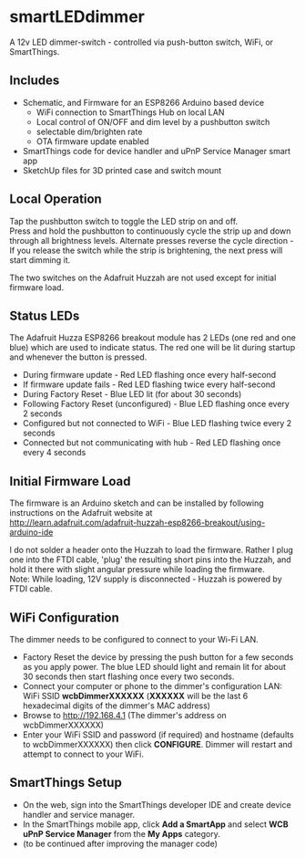 smartLEDdimmer
================
A 12v LED dimmer-switch - controlled via push-button switch, WiFi, or SmartThings.

Includes
--------
- Schematic, and Firmware for an ESP8266 Arduino based device
  - WiFi connection to SmartThings Hub on local LAN
  - Local control of ON/OFF and dim level by a pushbutton switch
  - selectable dim/brighten rate
  - OTA firmware update enabled
- SmartThings code for device handler and uPnP Service Manager smart app
- SketchUp files for 3D printed case and switch mount

Local Operation
---------------
Tap the pushbutton switch to toggle the LED strip on and off.  
Press and hold the pushbutton to continuously cycle the strip
up and down through all brightness levels.
Alternate presses reverse the cycle direction - If you release the switch
while the strip is brightening, the next press will start dimming it.

The two switches on the Adafruit Huzzah are not used except for initial
firmware load.

Status LEDs
-----------
The Adafruit Huzza ESP8266 breakout module has 2 LEDs (one red and one blue)
which are used to indicate status. The red one will be lit during startup and
whenever the button is pressed.

- During firmware update - Red LED flashing once every half-second
- If firmware update fails - Red LED flashing twice every half-second
- During Factory Reset - Blue LED lit (for about 30 seconds)
- Following Factory Reset (unconfigured) - Blue LED flashing once every 2 seconds
- Configured but not connected to WiFi - Blue LED flashing twice every 2 seconds
- Connected but not communicating with hub - Red LED flashing once every 4 seconds



Initial Firmware Load
---------------------
The firmware is an Arduino sketch and can be installed
by following instructions on the Adafruit website at  
http://learn.adafruit.com/adafruit-huzzah-esp8266-breakout/using-arduino-ide

I do not solder a header onto the Huzzah to load the firmware.
Rather I plug one into the FTDI cable, 'plug' the resulting short pins
into the Huzzah, and hold it there with slight angular pressure
while loading the firmware.  
Note: While loading, 12V supply is disconnected - Huzzah is powered by FTDI cable.


WiFi Configuration
------------------
The dimmer needs to be configured to connect to your Wi-Fi LAN.

- Factory Reset the device by pressing the push button for a few seconds
  as you apply power. The blue LED should light and remain lit for about 30 seconds
  then start flashing once every two seconds.
- Connect your computer or phone to the dimmer's configuration LAN: WiFi SSID **wcbDimmerXXXXXX**
  (**XXXXXX** will be the last 6 hexadecimal digits of the dimmer's MAC address)
- Browse to http://192.168.4.1 (The dimmer's address on wcbDimmerXXXXXX)
- Enter your WiFi SSID and password (if required) and hostname (defaults to wcbDimmerXXXXXX)
  then click **CONFIGURE**.  Dimmer will restart and attempt to connect to your WiFi.

SmartThings Setup
-----------------
- On the web, sign into the SmartThings developer IDE and create device handler and service manager.
- In the SmartThings mobile app, click **Add a SmartApp** and select **WCB uPnP Service Manager**
  from the **My Apps** category.
- (to be continued after improving the manager code)